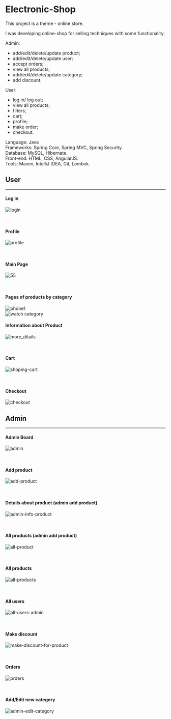 # Electronic-Shop
This project is a theme - online store. 

I was developing online-shop for selling techniques with some functionality:

Admin:
   - add/edit/delete/update product;
   - add/edit/delete/update user;
   - accept orders;
   - view all products;
   - add/edit/delete/update category;
   - add discount.

User:
   - log in/ log out;
   - view all products;
   - filters;
   - cart;
   - profile;
   - make order;
   - checkout.

Language: Java<br/>
Frameworks: Spring Core, Spring MVC, Spring Security.<br />
Database: MySQL, Hibernate.<br/>
Front-end: HTML, CSS, AngularJS.<br/>
Tools: Maven, IntelliJ IDEA, Git, Lombok.<br/>

## User
---
#### Log in
![login](https://user-images.githubusercontent.com/13545575/41237350-fc164aaa-6d9b-11e8-85ac-c7c092ad2e25.PNG)

<br />

#### Profile
![profile](https://user-images.githubusercontent.com/13545575/41237458-3098e724-6d9c-11e8-82b8-5be571f88fbf.PNG)

<br />

#### Main Page
![55](https://user-images.githubusercontent.com/13545575/40808368-8d1319e0-652f-11e8-8948-30f5ff29f7dc.PNG)

<br />

#### Pages of products by category

![phone1](https://user-images.githubusercontent.com/13545575/41237434-27094cd0-6d9c-11e8-93b4-a0a4a1589814.PNG)
<br />
![watch category](https://user-images.githubusercontent.com/13545575/41237492-42e5d392-6d9c-11e8-87ef-62e32d28ace6.PNG)

#### Information about Product
![more_ditails](https://user-images.githubusercontent.com/13545575/41237402-11fd6aba-6d9c-11e8-9ff8-4c07b886167b.PNG)

<br />

#### Cart
![shoping-cart](https://user-images.githubusercontent.com/13545575/41237473-3b3aa28a-6d9c-11e8-96a9-ff8eab64ea5c.PNG)

<br />

#### Checkout
![checkout](https://user-images.githubusercontent.com/13545575/41237329-f2288efe-6d9b-11e8-8aae-7c02ed8c79b6.PNG)

## Admin
---

#### Admin Board
![admin](https://user-images.githubusercontent.com/13545575/41237230-b60e3662-6d9b-11e8-9141-27aeada66051.PNG)

<br />

#### Add product
![add-product](https://user-images.githubusercontent.com/13545575/41237207-a7520c16-6d9b-11e8-92f8-4575411649b0.PNG)

<br />

#### Details about product (admin add product)
![admin-info-product](https://user-images.githubusercontent.com/13545575/41237263-ca8b643e-6d9b-11e8-8f4b-9e5d18d712ef.PNG)

<br />

#### All products (admin add product)
![all-product](https://user-images.githubusercontent.com/13545575/41237282-d4a497a6-6d9b-11e8-8ea3-67d8b6beb587.PNG)

<br />

#### All products
![all-products](https://user-images.githubusercontent.com/13545575/41237292-de6660b2-6d9b-11e8-9344-7a5ca87db1fe.PNG)

<br />

#### All users
![all-users-admin](https://user-images.githubusercontent.com/13545575/41237305-e5fa2ab6-6d9b-11e8-8d90-7b82de601b25.PNG)

<br />

#### Make discount
![make-discount-for-product](https://user-images.githubusercontent.com/13545575/41237376-063c9b2e-6d9c-11e8-8233-2cf6f69c3478.PNG)

<br />

#### Orders
![orders](https://user-images.githubusercontent.com/13545575/41237418-1a97e682-6d9c-11e8-9072-4c0aa4144174.PNG)

<br />

#### Add/Edit new category
![admin-edit-category](https://user-images.githubusercontent.com/13545575/41237511-534441ba-6d9c-11e8-9bee-6c4a048a9824.PNG)





